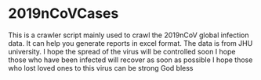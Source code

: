 # 2019nCoVCases
This is a crawler script mainly used to crawl the 2019nCoV global infection data. It can help you generate reports in excel format. The data is from JHU university.
I hope the spread of the virus will be controlled soon
I hope those who have been infected will recover as soon as possible
I hope those who lost loved ones to this virus can be strong
God bless
